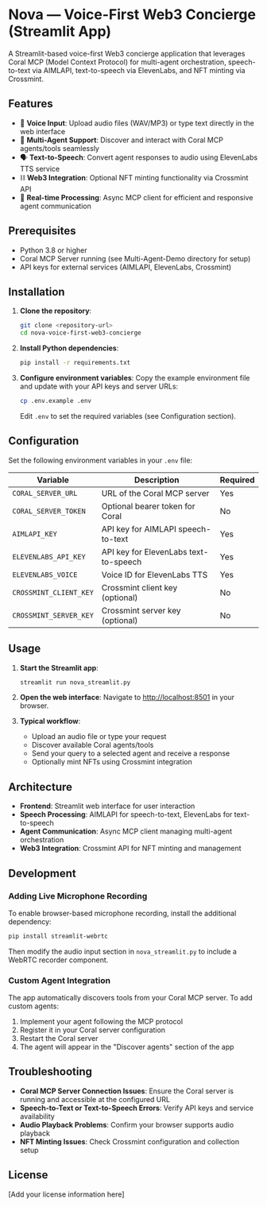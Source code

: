 # Nova — Voice-First Web3 Concierge (Streamlit App)

A Streamlit-based voice-first Web3 concierge application that leverages Coral MCP (Model Context Protocol) for multi-agent orchestration, speech-to-text via AIMLAPI, text-to-speech via ElevenLabs, and NFT minting via Crossmint.

## Features

- 🎤 **Voice Input**: Upload audio files (WAV/MP3) or type text directly in the web interface
- 🤖 **Multi-Agent Support**: Discover and interact with Coral MCP agents/tools seamlessly
- 🗣️ **Text-to-Speech**: Convert agent responses to audio using ElevenLabs TTS service
- ⛓️ **Web3 Integration**: Optional NFT minting functionality via Crossmint API
- 🔄 **Real-time Processing**: Async MCP client for efficient and responsive agent communication

## Prerequisites

- Python 3.8 or higher
- Coral MCP Server running (see Multi-Agent-Demo directory for setup)
- API keys for external services (AIMLAPI, ElevenLabs, Crossmint)

## Installation

1. **Clone the repository**:
   ```bash
   git clone <repository-url>
   cd nova-voice-first-web3-concierge
   ```

2. **Install Python dependencies**:
   ```bash
   pip install -r requirements.txt
   ```

3. **Configure environment variables**:
   Copy the example environment file and update with your API keys and server URLs:
   ```bash
   cp .env.example .env
   ```
   Edit `.env` to set the required variables (see Configuration section).

## Configuration

Set the following environment variables in your `.env` file:

| Variable           | Description                          | Required |
|--------------------|----------------------------------|----------|
| `CORAL_SERVER_URL`  | URL of the Coral MCP server       | Yes      |
| `CORAL_SERVER_TOKEN`| Optional bearer token for Coral   | No       |
| `AIMLAPI_KEY`       | API key for AIMLAPI speech-to-text| Yes      |
| `ELEVENLABS_API_KEY`| API key for ElevenLabs text-to-speech | Yes  |
| `ELEVENLABS_VOICE`  | Voice ID for ElevenLabs TTS       | Yes      |
| `CROSSMINT_CLIENT_KEY` | Crossmint client key (optional) | No       |
| `CROSSMINT_SERVER_KEY` | Crossmint server key (optional) | No       |

## Usage

1. **Start the Streamlit app**:
   ```bash
   streamlit run nova_streamlit.py
   ```

2. **Open the web interface**:
   Navigate to [http://localhost:8501](http://localhost:8501) in your browser.

3. **Typical workflow**:
   - Upload an audio file or type your request
   - Discover available Coral agents/tools
   - Send your query to a selected agent and receive a response
   - Optionally mint NFTs using Crossmint integration

## Architecture

- **Frontend**: Streamlit web interface for user interaction
- **Speech Processing**: AIMLAPI for speech-to-text, ElevenLabs for text-to-speech
- **Agent Communication**: Async MCP client managing multi-agent orchestration
- **Web3 Integration**: Crossmint API for NFT minting and management

## Development

### Adding Live Microphone Recording

To enable browser-based microphone recording, install the additional dependency:

```bash
pip install streamlit-webrtc
```

Then modify the audio input section in `nova_streamlit.py` to include a WebRTC recorder component.

### Custom Agent Integration

The app automatically discovers tools from your Coral MCP server. To add custom agents:

1. Implement your agent following the MCP protocol
2. Register it in your Coral server configuration
3. Restart the Coral server
4. The agent will appear in the "Discover agents" section of the app

## Troubleshooting

- **Coral MCP Server Connection Issues**: Ensure the Coral server is running and accessible at the configured URL
- **Speech-to-Text or Text-to-Speech Errors**: Verify API keys and service availability
- **Audio Playback Problems**: Confirm your browser supports audio playback
- **NFT Minting Issues**: Check Crossmint configuration and collection setup

## License

[Add your license information here]
